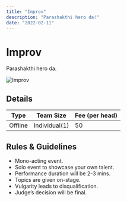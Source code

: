 ```yaml
---
title: "Improv"
description: "Parashakthi hero da!"
date: "2022-02-11"
---
```


# Improv

Parashakthi hero da.

<img src="/posters/27.png" alt="Improv" class="w-full lg:w-96 object-cover" />

## Details

| Type    | Team Size     | Fee (per head) |
| ------- | ------------- | -------------- |
| Offline | Individual(1) | 50             |

## Rules & Guidelines

-   Mono-acting event.
-   Solo event to showcase your own talent.
-   Performance duration will be 2-3 mins.
-   Topics are given on-stage.
-   Vulgarity leads to disqualification.
-   Judge’s decision will be final.
